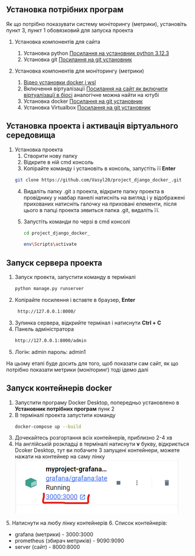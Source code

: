 ## Установка потрібних програм

Як що потрібно показувати систему моніторингу (метрики), установіть пункт 3,
пункт 1 обовязковий для запуска проекта 

1. Установка компонентів для сайта
    1. Установка python
    [Посилання на установник python 3.12.3](https://www.python.org/ftp/python/3.12.3/python-3.12.3-amd64.exe)
    2. Установка git [Посилання на git установник](https://github.com/git-for-windows/git/releases/download/v2.45.1.windows.1/Git-2.45.1-64-bit.exe)

2. Установка компонентів для моніторингу (метрики)
     1. [Відео установки docker і wsl](https://www.youtube.com/watch?v=goBwSrfEqBk&t=281s)
     2. Включення віртуалізації [Посилання на сайт як включити віртуалізації в біосі](https://daad.org.ua/13444-yak-vklyuchiti-virtualizatsiyu-v-bios-dokladna-instruktsiya.html)
    аналогічне можна найти на ютубі
    3. Установка docker [Посилання на git установник](https://desktop.docker.com/win/main/amd64/Docker%20Desktop%20Installer.exe?utm_source=docker&utm_medium=webreferral&utm_campaign=dd-smartbutton&utm_location=module&_gl=1*10x9x1*_ga*MTEyNDUzMTkwNS4xNzE2MjM3NTAy*_ga_XJWPQMJYHQ*MTcxNjk4OTUyNC4xNi4xLjE3MTY5ODk1MjguNTYuMC4w)
    4. Установка Virtualbox [Посилання на git установник](https://download.virtualbox.org/virtualbox/7.0.18/VirtualBox-7.0.18-162988-Win.exe)

## Установка проекта і активація віртуального середовища

1. Установка проекта 
   1. Створити нову папку
   2. Відкрите в ній cmd консоль
   3. Копірайте команду і установіть в консоль, запустіть її **Enter**
   ```bash
   git clone https://github.com/Vasyl20/project_django_docker_.git
   ```
   4. Видаліть папку .git з проекта, відкрите папку проекта в провіднику у навбар панелі натисніть на вигляд і у відображені прихованих натисніть галочку на приховані елементи, після цього в папці проекта зявиться папка .git, видаліть її.

   5. Запустіть команди по черзі в cmd консолі
        ``` bash
        cd project_django_docker_
        ```
        ```bash
        env\Scripts\activate
        ```

## Запуск сервера проекта 

1. Запуск проекта, запустити команду в терміналі
     ```bash
     python manage.py runserver
     ```
2. Копірайте посилення і вставте в браузер, **Enter**
   ```bash
    http://127.0.0.1:8000/
    ```
3. Зупинка сервера, відкрийте термінал і натиснути **Ctrl + C**
4. Панель адміністратора 
    ```bash
    http://127.0.0.1:8000/admin
    ```
5. Логін: admin пароль: admin1
   
На цьому етапі буде досить для того, щоб показати сам сайт,
як що потрібно показати метрики (моніторинг) тоді ідемо далі

## Запуск контейнерів docker

1. Запустити програму Docker Desktop, попередньо установлено в **Установник потрібних програм** пунк 2
2. В терміналі проекта запустити команду
   ```bash
   docker-compose up --build
   ```
3. Дочекайтесь розгортання всіх контейнерів, приблизно 2-4 хв
4. На англійській розкладці в терміналі натиснути **v** букву, відкриється Dcoker Desktop, тут ви побачите 3 запущені контейнери, можете нажати на контейнер на саму лінку
   ![](.\myapp\static\png\172514.png)

5. Натиснути на любу лінку контейнерів
6. Список контейнерів:
   + grafana (метрики) - 3000:3000⁠  
   + prometheus (збирач метриків) - 9090:9090
   + server (сайт) - 8000:8000
